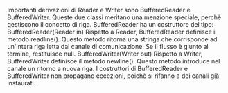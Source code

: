 Importanti derivazioni di Reader e Writer sono BufferedReader
e BufferedWriter. Queste due classi meritano una menzione
speciale, perchè gestiscono il concetto di riga.
BufferedReader ha un costruttore del tipo:
BufferedReader(Reader in)
Rispetto a Reader, BufferedReader definisce il metodo
readline(). Questo metodo ritorna una stringa che corrisponde
ad un'intera riga letta dal canale di comunicazione. Se il
flusso è giunto al termine, restituisce null.
BufferedWriter(Writer out)
Rispetto a Writer, BufferedWriter definisce il metodo
newline(). Questo metodo introduce nel canale un ritorno a
nuova riga.
I costruttori di BufferedReader e BufferedWriter non
propagano eccezioni, poichè si rifanno a dei canali già
instaurati.